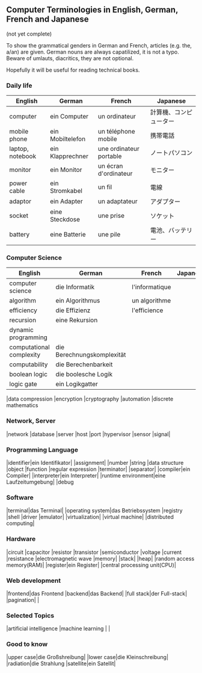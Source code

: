 ## Computer Terminologies in English, German, French and Japanese

(not yet complete)

To show the grammatical genders in German and French, articles (e.g. the, a/an) are given.
German nouns are always capatilized, it is not a typo.
Beware of umlauts, diacritics, they are not optional.

Hopefully it will be useful for reading technical books.

### Daily life

| English          | German           | French                  | Japanese       |
|------------------|------------------|-------------------------|----------------|
| computer         | ein Computer     | un ordinateur           | 計算機、コンピューター |
| mobile phone     | ein Mobiltelefon | un téléphone mobile     | 携帯電話       |
| laptop, notebook | ein Klapprechner | une ordinateur portable | ノートパソコン        |
| monitor          | ein Monitor      | un écran d'ordinateur   | モニター           |
| power cable      | ein Stromkabel   | un fil                  | 電線           |
| adaptor          | ein Adapter      | un adaptateur           | アダプター          |
| socket           | eine Steckdose   | une prise               | ソケット           |
| battery          | eine Batterie    | une pile                | 電池、バッテリー     |


### Computer Science

| English          | German           | French                  | Japanese       |
|------------------|------------------|-------------------------|----------------|
|computer science|die Informatik|l'informatique|
|algorithm|ein Algorithmus|un algorithme|
|efficiency|die Effizienz|l'efficience|
|recursion|eine Rekursion|
|dynamic programming|
|computational complexity|die Berechnungskomplexität|
|computability|die Berechenbarkeit|
|boolean logic|die boolesche Logik
|logic gate|ein Logikgatter|

|data compression
|encryption
|cryptography
|automation
|discrete mathematics

### Network, Server

|network
|database
|server
|host
|port
|hypervisor
|sensor
|signal|

### Programming Language

|identifier|ein Identifikator|
|assignment|
|number
|string
|data structure
|object
|function
|regular expression
|terminator|
|separator|
|compiler|ein Compiler|
|interpreter|ein Interpreter|
|runtime environment|eine Laufzeitumgebung|
|debug

### Software


|terminal|das Terminal|
|operating system|das Betriebssystem
|registry
|shell
|driver
|emulator|
|virtualization|
|virtual machine|
|distributed computing|


### Hardware

|circuit
|capacitor
|resistor
|transistor
|semiconductor
|voltage
|current
|resistance
|electromagnetic wave
|memory|
|stack|
|heap|
|random access memory(RAM)|
|register|ein Register|
|central processing unit(CPU)|

### Web development

|frontend|das Frontend
|backend|das Backend|
|full stack|der Full-stack|
|pagination|
|

### Selected Topics

|artificial intelligence
|machine learning
|
|

### Good to know

|upper case|die Großshreibung|
|lower case|die Kleinschreibung|
|radiation|die Strahlung
|satellite|ein Satellit|